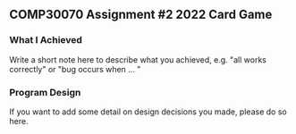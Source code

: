 ## COMP30070 Assignment #2 2022 Card Game

### What I Achieved

Write a short note here to describe what you achieved, e.g. "all works correctly" or "bug occurs when ... "

### Program Design

If you want to add some detail on design decisions you made, please do so here.
